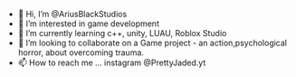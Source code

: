 - 👋 Hi, I’m @AriusBlackStudios
- 👀 I’m interested in game development
- 🌱 I’m currently learning c++, unity, LUAU, Roblox Studio
- 💞️ I’m looking to collaborate on a Game project - an action,psychological horror, about overcoming trauma.
- 📫 How to reach me ... instagram @PrettyJaded.yt

<!---
AriusBlackStudios/AriusBlackStudios is a ✨ special ✨ repository because its `README.md` (this file) appears on your GitHub profile.
You can click the Preview link to take a look at your changes.
--->
